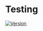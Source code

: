 # Testing

[![Version](https://img.shields.io/badge/version-v0.0.0-blue.svg?style=flat&logo=java)](https://github.com/your-username/your-repository)

<!-- Other content of your README file goes here -->
